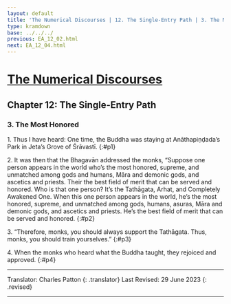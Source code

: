 ```yaml
---
layout: default
title: 'The Numerical Discourses | 12. The Single-Entry Path | 3. The Most Honored'
type: kramdown
base: ../../../
previous: EA_12_02.html
next: EA_12_04.html
---
```


# [The Numerical Discourses](../index.html)
## Chapter 12: The Single-Entry Path
### 3. The Most Honored

1\. Thus I have heard: One time, the Buddha was staying at Anāthapiṇḍada’s Park in Jeta’s Grove of Śrāvastī.
{:#p1}

2\. It was then that the Bhagavān addressed the monks, “Suppose one person appears in the world who’s the most honored, supreme, and unmatched among gods and humans, Māra and demonic gods, and ascetics and priests. Their the best field of merit that can be served and honored. Who is that one person? It’s the Tathāgata, Arhat, and Completely Awakened One. When this one person appears in the world, he’s the most honored, supreme, and unmatched among gods, humans, asuras, Māra and demonic gods, and ascetics and priests. He’s the best field of merit that can be served and honored.
{:#p2}

3\. “Therefore, monks, you should always support the Tathāgata. Thus, monks, you should train yourselves.”
{:#p3}

4\. When the monks who heard what the Buddha taught, they rejoiced and approved.
{:#p4}

---

Translator: Charles Patton
{: .translator}
Last Revised: 29 June 2023
{: .revised}

---

